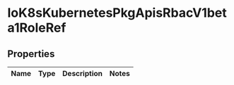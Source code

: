 
# IoK8sKubernetesPkgApisRbacV1beta1RoleRef

## Properties
Name | Type | Description | Notes
------------ | ------------- | ------------- | -------------



